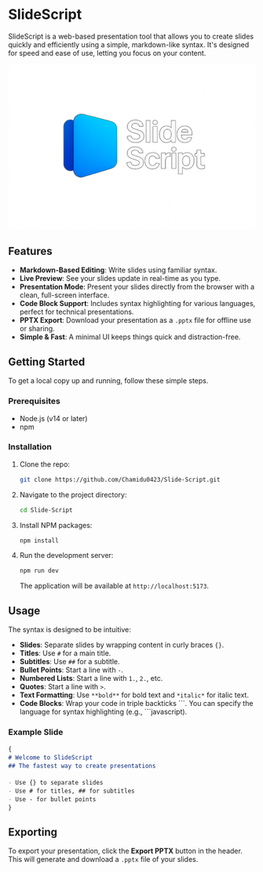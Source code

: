 # SlideScript

SlideScript is a web-based presentation tool that allows you to create slides quickly and efficiently using a simple, markdown-like syntax. It's designed for speed and ease of use, letting you focus on your content.

![SlideScript Screenshot](public/logo.png)

## Features

-   **Markdown-Based Editing**: Write slides using familiar syntax.
-   **Live Preview**: See your slides update in real-time as you type.
-   **Presentation Mode**: Present your slides directly from the browser with a clean, full-screen interface.
-   **Code Block Support**: Includes syntax highlighting for various languages, perfect for technical presentations.
-   **PPTX Export**: Download your presentation as a `.pptx` file for offline use or sharing.
-   **Simple & Fast**: A minimal UI keeps things quick and distraction-free.

## Getting Started

To get a local copy up and running, follow these simple steps.

### Prerequisites

-   Node.js (v14 or later)
-   npm

### Installation

1.  Clone the repo:
    ```sh
    git clone https://github.com/Chamidu0423/Slide-Script.git
    ```
2.  Navigate to the project directory:
    ```sh
    cd Slide-Script
    ```
3.  Install NPM packages:
    ```sh
    npm install
    ```
4.  Run the development server:
    ```sh
    npm run dev
    ```
    The application will be available at `http://localhost:5173`.

## Usage

The syntax is designed to be intuitive:

-   **Slides**: Separate slides by wrapping content in curly braces `{}`.
-   **Titles**: Use `#` for a main title.
-   **Subtitles**: Use `##` for a subtitle.
-   **Bullet Points**: Start a line with `-`.
-   **Numbered Lists**: Start a line with `1.`, `2.`, etc.
-   **Quotes**: Start a line with `>`.
-   **Text Formatting**: Use `**bold**` for bold text and `*italic*` for italic text.
-   **Code Blocks**: Wrap your code in triple backticks \`\`\`. You can specify the language for syntax highlighting (e.g., \`\`\`javascript).

### Example Slide

```markdown
{
# Welcome to SlideScript
## The fastest way to create presentations

- Use {} to separate slides
- Use # for titles, ## for subtitles
- Use - for bullet points
}
```

## Exporting

To export your presentation, click the **Export PPTX** button in the header. This will generate and download a `.pptx` file of your slides.
